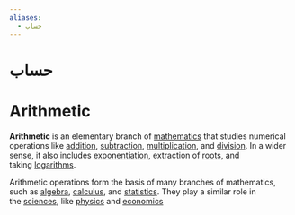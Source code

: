 ```yaml
---
aliases:
  - حساب
---
```

# حساب

# Arithmetic

**Arithmetic** is an elementary branch of [mathematics](https://en.wikipedia.org/wiki/Mathematics "Mathematics") that studies numerical operations like [addition](https://en.wikipedia.org/wiki/Addition "Addition"), [subtraction](https://en.wikipedia.org/wiki/Subtraction "Subtraction"), [multiplication](https://en.wikipedia.org/wiki/Multiplication "Multiplication"), and [division](https://en.wikipedia.org/wiki/Division_(mathematics) "Division (mathematics)"). In a wider sense, it also includes [exponentiation](https://en.wikipedia.org/wiki/Exponentiation "Exponentiation"), extraction of [roots](https://en.wikipedia.org/wiki/Nth_root "Nth root"), and taking [logarithms](https://en.wikipedia.org/wiki/Logarithms).

Arithmetic operations form the basis of many branches of mathematics, such as [algebra](https://en.wikipedia.org/wiki/Algebra "Algebra"), [calculus](https://en.wikipedia.org/wiki/Calculus "Calculus"), and [statistics](https://en.wikipedia.org/wiki/Statistics "Statistics"). They play a similar role in the [sciences](https://en.wikipedia.org/wiki/Sciences "Sciences"), like [physics](https://en.wikipedia.org/wiki/Physics "Physics") and [economics](https://en.wikipedia.org/wiki/Economics "Economics")